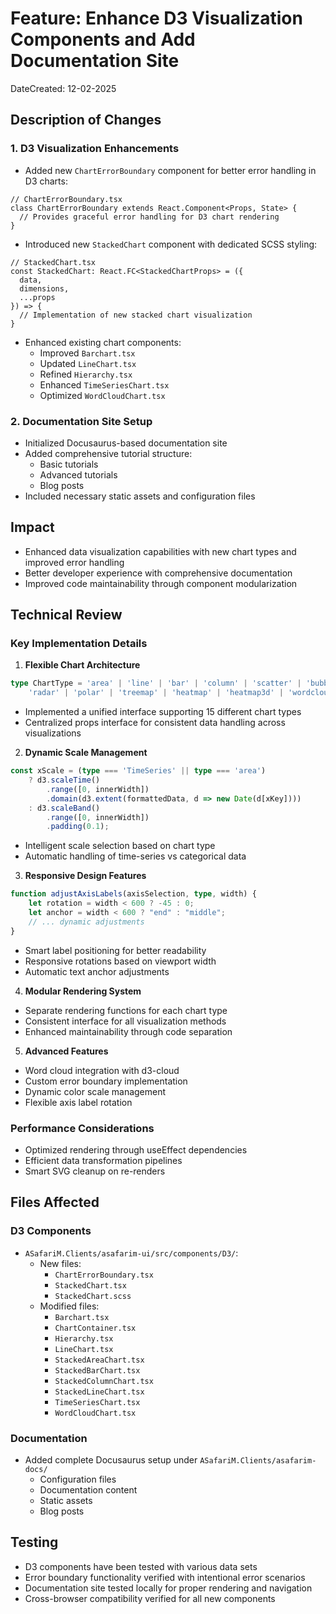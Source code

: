 # Feature: Enhance D3 Visualization Components and Add Documentation Site

DateCreated: 12-02-2025

## Description of Changes

### 1. D3 Visualization Enhancements
- Added new `ChartErrorBoundary` component for better error handling in D3 charts:
```tsx
// ChartErrorBoundary.tsx
class ChartErrorBoundary extends React.Component<Props, State> {
  // Provides graceful error handling for D3 chart rendering
}
```

- Introduced new `StackedChart` component with dedicated SCSS styling:
```tsx
// StackedChart.tsx
const StackedChart: React.FC<StackedChartProps> = ({
  data,
  dimensions,
  ...props
}) => {
  // Implementation of new stacked chart visualization
}
```

- Enhanced existing chart components:
  - Improved `Barchart.tsx`
  - Updated `LineChart.tsx`
  - Refined `Hierarchy.tsx`
  - Enhanced `TimeSeriesChart.tsx`
  - Optimized `WordCloudChart.tsx`

### 2. Documentation Site Setup
- Initialized Docusaurus-based documentation site
- Added comprehensive tutorial structure:
  - Basic tutorials
  - Advanced tutorials
  - Blog posts
- Included necessary static assets and configuration files

## Impact
- Enhanced data visualization capabilities with new chart types and improved error handling
- Better developer experience with comprehensive documentation
- Improved code maintainability through component modularization

## Technical Review

### Key Implementation Details

1. **Flexible Chart Architecture**
```typescript
type ChartType = 'area' | 'line' | 'bar' | 'column' | 'scatter' | 'bubble' | 'pie' | 'donut' |
    'radar' | 'polar' | 'treemap' | 'heatmap' | 'heatmap3d' | 'wordcloud' | 'TimeSeries';
```
- Implemented a unified interface supporting 15 different chart types
- Centralized props interface for consistent data handling across visualizations

2. **Dynamic Scale Management**
```typescript
const xScale = (type === 'TimeSeries' || type === 'area')
    ? d3.scaleTime()
        .range([0, innerWidth])
        .domain(d3.extent(formattedData, d => new Date(d[xKey])))
    : d3.scaleBand()
        .range([0, innerWidth])
        .padding(0.1);
```
- Intelligent scale selection based on chart type
- Automatic handling of time-series vs categorical data

3. **Responsive Design Features**
```typescript
function adjustAxisLabels(axisSelection, type, width) {
    let rotation = width < 600 ? -45 : 0;
    let anchor = width < 600 ? "end" : "middle";
    // ... dynamic adjustments
}
```
- Smart label positioning for better readability
- Responsive rotations based on viewport width
- Automatic text anchor adjustments

4. **Modular Rendering System**
- Separate rendering functions for each chart type
- Consistent interface for all visualization methods
- Enhanced maintainability through code separation

5. **Advanced Features**
- Word cloud integration with d3-cloud
- Custom error boundary implementation
- Dynamic color scale management
- Flexible axis label rotation

### Performance Considerations
- Optimized rendering through useEffect dependencies
- Efficient data transformation pipelines
- Smart SVG cleanup on re-renders

## Files Affected

### D3 Components
- `ASafariM.Clients/asafarim-ui/src/components/D3/`:
  - New files:
    - `ChartErrorBoundary.tsx`
    - `StackedChart.tsx`
    - `StackedChart.scss`
  - Modified files:
    - `Barchart.tsx`
    - `ChartContainer.tsx`
    - `Hierarchy.tsx`
    - `LineChart.tsx`
    - `StackedAreaChart.tsx`
    - `StackedBarChart.tsx`
    - `StackedColumnChart.tsx`
    - `StackedLineChart.tsx`
    - `TimeSeriesChart.tsx`
    - `WordCloudChart.tsx`

### Documentation
- Added complete Docusaurus setup under `ASafariM.Clients/asafarim-docs/`
  - Configuration files
  - Documentation content
  - Static assets
  - Blog posts

## Testing
- D3 components have been tested with various data sets
- Error boundary functionality verified with intentional error scenarios
- Documentation site tested locally for proper rendering and navigation
- Cross-browser compatibility verified for all new components
